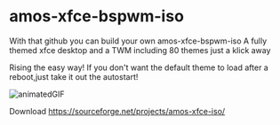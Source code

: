 # amos-xfce-bspwm-iso

With that github you can build your own amos-xfce-bspwm-iso
A fully themed xfce desktop and a TWM  including 80 themes just a klick away

Rising the easy way!
If you don't want the default theme to load after a reboot,just take it out the autostart!

![animatedGIF](https://user-images.githubusercontent.com/83895060/179123978-39df68a2-3133-4af2-aa1a-aaa889f255f4.gif)


Download
https://sourceforge.net/projects/amos-xfce-iso/
